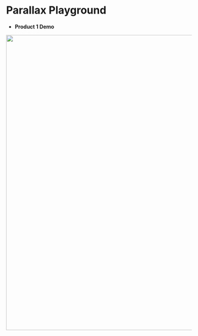 # Parallax Playground

- **Product 1 Demo**  <br>

<img src="https://github.com/NebulaTris/parallax_effect/assets/94922914/febd44b6-ffa3-44d0-88ab-f8245bd68a56" width="800">
